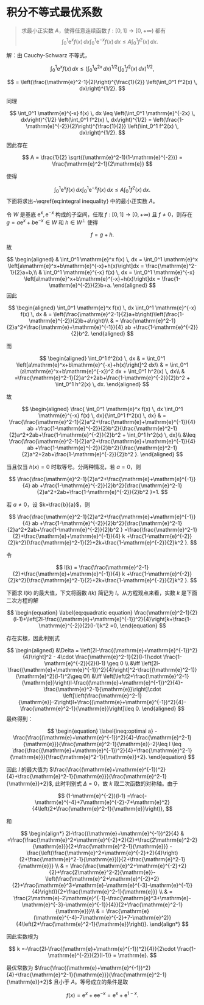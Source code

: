 # 积分不等式最优系数
> 求最小正实数 $A$，使得任意连续函数 $f:[0,1]\to [0,+\infty)$ 都有
$$\begin{equation*}
        \int_0^1 \mathrm{e}^x f(x) \, dx \int_0^1 \mathrm{e}^{-x} f(x) \, dx  \leq A \int_0^1 f^2(x) \, dx.
 \end{equation*}
$$

解：由 Cauchy-Schwarz 不等式，

$$
\int_0^1 \mathrm{e}^x f(x) \, dx \leq \left(\int_0^1 \mathrm{e}^{2x} \, dx\right)^{1/2} \left(\int_0^1 f^2(x) \, dx\right)^{1/2},
$$

$$
= \left(\frac{\mathrm{e}^2-1}{2}\right)^{\frac{1}{2}} \left(\int_0^1 f^2(x) \, dx\right)^{1/2}.
$$

同理

$$
\int_0^1 \mathrm{e}^{-x} f(x) \, dx \leq \left(\int_0^1 \mathrm{e}^{-2x} \, dx\right)^{1/2} \left(\int_0^1 f^2(x) \, dx\right)^{1/2} = \left(\frac{1-\mathrm{e}^{-2}}{2}\right)^{\frac{1}{2}} \left(\int_0^1 f^2(x) \, dx\right)^{1/2}.
$$

因此存在 

$$
A = \frac{1}{2} \sqrt{(\mathrm{e}^2-1)(1-\mathrm{e}^{-2})} = \frac{\mathrm{e}^2-1}{2\mathrm{e}}
$$ 

使得

$$
\label{eq:integral inequality}
\int_0^1 \mathrm{e}^x f(x) \, dx \int_0^1 \mathrm{e}^{-x} f(x) \, dx  \leq A\int_0^1 f^2(x) \, dx.
$$
下面将求出~\eqref{eq:integral inequality} 中的最小正实数 $A$。

令 $W$ 是基底 $\mathrm{e}^x,\mathrm{e}^{-x}$  构成的子空间，任取 $f :[0, 1]\to \left[0,+\infty\right)$ 且 $f\neq 0$，则存在 $g =a\mathrm{e}^x+b\mathrm{e}^{-x}\in W$ 和 $h\in W^{\perp}$ 使得

$$
f = g + h.
$$

故

$$
\begin{aligned}
    & \int_0^1 \mathrm{e}^x f(x) \, dx = \int_0^1 \mathrm{e}^x \left[a\mathrm{e}^x+b\mathrm{e}^{-x}+h(x)\right]dx = \frac{\mathrm{e}^2-1}{2}a+b,\\
    & \int_0^1 \mathrm{e}^{-x} f(x) \, dx = \int_0^1 \mathrm{e}^{-x} \left[a\mathrm{e}^x+b\mathrm{e}^{-x}+h(x)\right]dx = \frac{1-\mathrm{e}^{-2}}{2}b+a.
\end{aligned}
$$
因此

$$
\begin{aligned}
    \int_0^1 \mathrm{e}^x f(x) \, dx \int_0^1 \mathrm{e}^{-x} f(x) \, dx & = \left(\frac{\mathrm{e}^2-1}{2}a+b\right)\left(\frac{1-\mathrm{e}^{-2}}{2}b+a\right)\\
    & = \frac{\mathrm{e}^2-1}{2}a^2+\frac{\mathrm{e}+\mathrm{e}^{-1}}{4} ab +\frac{1-\mathrm{e}^{-2}}{2}b^2.
\end{aligned}
$$

而

$$
\begin{aligned}
    \int_0^1 f^2(x) \, dx & = \int_0^1 \left[a\mathrm{e}^x+b\mathrm{e}^{-x}+h(x)\right]^2 dx\\
    & = \int_0^1 (a\mathrm{e}^x+b\mathrm{e}^{-x})^2 dx + \int_0^1 h^2(x) \, dx\\
    & =\frac{\mathrm{e}^2-1}{2}a^2+2ab+\frac{1-\mathrm{e}^{-2}}{2}b^2 + \int_0^1 h^2(x) \, dx.
\end{aligned}
$$

故 

$$
\begin{aligned}
    \frac{ \int_0^1 \mathrm{e}^x f(x) \, dx \int_0^1 \mathrm{e}^{-x} f(x) \, dx}{\int_0^1 f^2(x) \, dx} & = \frac{\frac{\mathrm{e}^2-1}{2}a^2+\frac{\mathrm{e}+\mathrm{e}^{-1}}{4} ab +\frac{1-\mathrm{e}^{-2}}{2}b^2}{\frac{\mathrm{e}^2-1}{2}a^2+2ab+\frac{1-\mathrm{e}^{-2}}{2}b^2 + \int_0^1 h^2(x) \, dx}\\
    &\leq \frac{\frac{\mathrm{e}^2-1}{2}a^2+\frac{\mathrm{e}+\mathrm{e}^{-1}}{4} ab +\frac{1-\mathrm{e}^{-2}}{2}b^2}{\frac{\mathrm{e}^2-1}{2}a^2+2ab+\frac{1-\mathrm{e}^{-2}}{2}b^2 }.
\end{aligned}
$$

当且仅当 $h(x)=0$ 时取等号。分两种情况，若 $a =0$，则  

$$
\frac{\frac{\mathrm{e}^2-1}{2}a^2+\frac{\mathrm{e}+\mathrm{e}^{-1}}{4} ab +\frac{1-\mathrm{e}^{-2}}{2}b^2}{\frac{\mathrm{e}^2-1}{2}a^2+2ab+\frac{1-\mathrm{e}^{-2}}{2}b^2 }=1.
$$

若 $a\neq 0$，设 $k=\frac{b}{a}$，则 

$$
\frac{\frac{\mathrm{e}^2-1}{2}a^2+\frac{\mathrm{e}+\mathrm{e}^{-1}}{4} ab +\frac{1-\mathrm{e}^{-2}}{2}b^2}{\frac{\mathrm{e}^2-1}{2}a^2+2ab+\frac{1-\mathrm{e}^{-2}}{2}b^2 } =\frac{\frac{\mathrm{e}^2-1}{2}+\frac{\mathrm{e}+\mathrm{e}^{-1}}{4} k +\frac{1-\mathrm{e}^{-2}}{2}k^2}{\frac{\mathrm{e}^2-1}{2}+2k+\frac{1-\mathrm{e}^{-2}}{2}k^2 }.
$$

令

$$
l(k) = \frac{\frac{\mathrm{e}^2-1}{2}+\frac{\mathrm{e}+\mathrm{e}^{-1}}{4} k +\frac{1-\mathrm{e}^{-2}}{2}k^2}{\frac{\mathrm{e}^2-1}{2}+2k+\frac{1-\mathrm{e}^{-2}}{2}k^2 }.
$$

下面求 $l(k)$ 的最大值，下文将函数 $l(k)$ 简记为 $l$。从方程观点来看，实数 $k$ 是下面二次方程的解

$$
\begin{equation}
    \label{eq:quadratic equation}
    \frac{\mathrm{e}^2-1}{2}(l-1)+\left[2l-\frac{(\mathrm{e}+\mathrm{e}^{-1})^2}{4}\right]k+\frac{1-\mathrm{e}^{-2}}{2}(l-1)k^2 =0,
\end{equation}
$$

存在实根，因此判别式

$$
\begin{aligned}
    &\Delta = \left[2l-\frac{(\mathrm{e}+\mathrm{e}^{-1})^2}{4}\right]^2 - 4\cdot \frac{\mathrm{e}^2-1}{2}(l-1)\cdot \frac{1-\mathrm{e}^{-2}}{2}(l-1) \geq 0 \\
    &\iff \left[2l-\frac{(\mathrm{e}+\mathrm{e}^{-1})^2}{4}\right]^2-\frac{(\mathrm{e}^2-1)}{\mathrm{e}^2}(l-1)^2\geq 0\\
    &\iff \left[\left(2+\frac{\mathrm{e}^2-1}{\mathrm{e}}\right)l-\frac{(\mathrm{e}+\mathrm{e}^{-1})^2}{4}-\frac{\mathrm{e}^2-1}{\mathrm{e}}\right]\cdot \left[\left(\frac{\mathrm{e}^2-1}{\mathrm{e}}-2\right)l+\frac{(\mathrm{e}+\mathrm{e}^{-1})^2}{4}-\frac{\mathrm{e}^2-1}{\mathrm{e}}\right]\leq 0.
\end{aligned}
$$
最终得到：

$$
\begin{equation}
    \label{ineq:optimal a}
    -\frac{\frac{(\mathrm{e}+\mathrm{e}^{-1})^2}{4}-\frac{\mathrm{e}^2-1}{\mathrm{e}}}{\frac{\mathrm{e}^2-1}{\mathrm{e}}-2}\leq l \leq \frac{\frac{(\mathrm{e}+\mathrm{e}^{-1})^2}{4}+\frac{\mathrm{e}^2-1}{\mathrm{e}}}{\frac{\mathrm{e}^2-1}{\mathrm{e}}+2}.
\end{equation}
$$

因此 $l$ 的最大值为 $\frac{\frac{(\mathrm{e}+\mathrm{e}^{-1})^2}{4}+\frac{\mathrm{e}^2-1}{\mathrm{e}}}{\frac{\mathrm{e}^2-1}{\mathrm{e}}+2}$, 此时判别式 $\Delta = 0$，故 $k$ 取二次函数的对称轴。由于

$$
(1-\mathrm{e}^{-2})(l-1) =\frac{-\mathrm{e}^{-4}+7\mathrm{e}^{-2}-7+\mathrm{e}^2}{4\left(2+\frac{\mathrm{e}^2-1}{\mathrm{e}}\right)},
$$   

和

$$
\begin{align*}
    2l-\frac{(\mathrm{e}+\mathrm{e}^{-1})^2}{4} & =\frac{\frac{\mathrm{e}^2+\mathrm{e}^{-2}+2}{2}+\frac{2\mathrm{e}^2-2}{\mathrm{e}}}{2+\frac{\mathrm{e}^2-1}{\mathrm{e}}} -\frac{\left(\frac{\mathrm{e}^2+\mathrm{e}^{-2}+2}{4}\right)(2+\frac{\mathrm{e}^2-1}{\mathrm{e}})}{2+\frac{\mathrm{e}^2-1}{\mathrm{e}}} \\
    & = \frac{\frac{\mathrm{e}^2+\mathrm{e}^{-2}+2}{2}+\frac{2\mathrm{e}^2-2}{\mathrm{e}}-\left(\frac{\mathrm{e}^2+\mathrm{e}^{-2}+2}{2}+\frac{\mathrm{e}^3+\mathrm{e}-\mathrm{e}^{-3}-\mathrm{e}^{-1}}{4}\right)}{2+\frac{\mathrm{e}^2-1}{\mathrm{e}}} \\
    & = \frac{2\mathrm{e}-2\mathrm{e}^{-1}-\frac{\mathrm{e}^3+\mathrm{e}-\mathrm{e}^{-3}-\mathrm{e}^{-1}}{4}}{2+\frac{\mathrm{e}^2-1}{\mathrm{e}}}\\
    & = \frac{\mathrm{e}(\mathrm{e}^{-4}-7\mathrm{e}^{-2}+7-\mathrm{e}^2)}{4\left(2+\frac{\mathrm{e}^2-1}{\mathrm{e}}\right)}.
\end{align*}
$$

因此实数根为

$$
k =-\frac{2l-\frac{(\mathrm{e}+\mathrm{e}^{-1})^2}{4}}{2\cdot \frac{1-\mathrm{e}^{-2}}{2}(l-1)} = \mathrm{e}.
$$

最优常数为 $\frac{\frac{(\mathrm{e}+\mathrm{e}^{-1})^2}{4}+\frac{\mathrm{e}^2-1}{\mathrm{e}}}{\frac{\mathrm{e}^2-1}{\mathrm{e}}+2}$ 且小于 $A$。等号成立的条件是取 

$$
f(x) =\mathrm{e}^x+\mathrm{e}\mathrm{e}^{-x} =\mathrm{e}^x+\mathrm{e}^{1-x}.
$$
